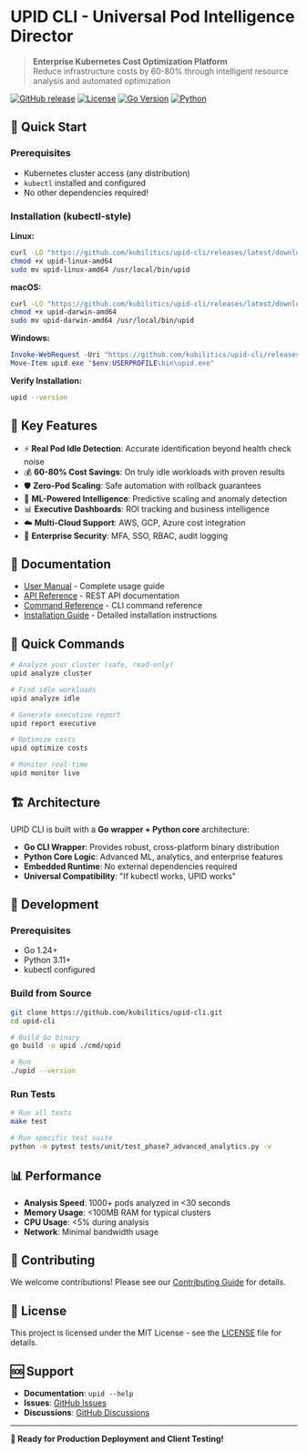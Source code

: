 # UPID CLI - Universal Pod Intelligence Director

> **Enterprise Kubernetes Cost Optimization Platform**  
> Reduce infrastructure costs by 60-80% through intelligent resource analysis and automated optimization

[![GitHub release](https://img.shields.io/github/release/kubilitics/upid-cli.svg)](https://github.com/kubilitics/upid-cli/releases)
[![License](https://img.shields.io/badge/license-MIT-blue.svg)](LICENSE)
[![Go Version](https://img.shields.io/badge/go-1.24+-blue.svg)](https://golang.org)
[![Python](https://img.shields.io/badge/python-3.11+-blue.svg)](https://python.org)

## 🚀 **Quick Start**

### Prerequisites
- Kubernetes cluster access (any distribution)
- `kubectl` installed and configured
- No other dependencies required!

### Installation (kubectl-style)

**Linux:**
```bash
curl -LO "https://github.com/kubilitics/upid-cli/releases/latest/download/upid-linux-amd64"
chmod +x upid-linux-amd64
sudo mv upid-linux-amd64 /usr/local/bin/upid
```

**macOS:**
```bash
curl -LO "https://github.com/kubilitics/upid-cli/releases/latest/download/upid-darwin-amd64"
chmod +x upid-darwin-amd64
sudo mv upid-darwin-amd64 /usr/local/bin/upid
```

**Windows:**
```powershell
Invoke-WebRequest -Uri "https://github.com/kubilitics/upid-cli/releases/latest/download/upid-windows-amd64.exe" -OutFile "upid.exe"
Move-Item upid.exe "$env:USERPROFILE\bin\upid.exe"
```

**Verify Installation:**
```bash
upid --version
```

## 🎯 **Key Features**

- ⚡ **Real Pod Idle Detection**: Accurate identification beyond health check noise
- 💰 **60-80% Cost Savings**: On truly idle workloads with proven results
- 🛡️ **Zero-Pod Scaling**: Safe automation with rollback guarantees
- 🤖 **ML-Powered Intelligence**: Predictive scaling and anomaly detection
- 📊 **Executive Dashboards**: ROI tracking and business intelligence
- ☁️ **Multi-Cloud Support**: AWS, GCP, Azure cost integration
- 🔐 **Enterprise Security**: MFA, SSO, RBAC, audit logging

## 📖 **Documentation**

- [User Manual](docs/USER_MANUAL.md) - Complete usage guide
- [API Reference](docs/API_REFERENCE.md) - REST API documentation
- [Command Reference](docs/COMMAND_REFERENCE.md) - CLI command reference
- [Installation Guide](docs/guides/UPID_INSTALLATION_GUIDE.md) - Detailed installation instructions

## 🚀 **Quick Commands**

```bash
# Analyze your cluster (safe, read-only)
upid analyze cluster

# Find idle workloads
upid analyze idle

# Generate executive report
upid report executive

# Optimize costs
upid optimize costs

# Monitor real-time
upid monitor live
```

## 🏗️ **Architecture**

UPID CLI is built with a **Go wrapper + Python core** architecture:

- **Go CLI Wrapper**: Provides robust, cross-platform binary distribution
- **Python Core Logic**: Advanced ML, analytics, and enterprise features
- **Embedded Runtime**: No external dependencies required
- **Universal Compatibility**: "If kubectl works, UPID works"

## 🔧 **Development**

### Prerequisites
- Go 1.24+
- Python 3.11+
- kubectl configured

### Build from Source
```bash
git clone https://github.com/kubilitics/upid-cli.git
cd upid-cli

# Build Go binary
go build -o upid ./cmd/upid

# Run
./upid --version
```

### Run Tests
```bash
# Run all tests
make test

# Run specific test suite
python -m pytest tests/unit/test_phase7_advanced_analytics.py -v
```

## 📊 **Performance**

- **Analysis Speed**: 1000+ pods analyzed in <30 seconds
- **Memory Usage**: <100MB RAM for typical clusters
- **CPU Usage**: <5% during analysis
- **Network**: Minimal bandwidth usage

## 🤝 **Contributing**

We welcome contributions! Please see our [Contributing Guide](CONTRIBUTING.md) for details.

## 📄 **License**

This project is licensed under the MIT License - see the [LICENSE](LICENSE) file for details.

## 🆘 **Support**

- **Documentation**: `upid --help`
- **Issues**: [GitHub Issues](https://github.com/kubilitics/upid-cli/issues)
- **Discussions**: [GitHub Discussions](https://github.com/kubilitics/upid-cli/discussions)

---

**🎯 Ready for Production Deployment and Client Testing!**